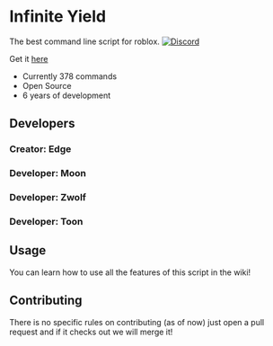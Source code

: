 # Infinite Yield 
The best command line script for roblox. [![Discord](https://github.com/user-attachments/assets/6c15aa50-506b-4641-a1c0-8cfa65f78e61)](https://discord.gg/78ZuWSq)

Get it [here](https://github.com/EdgeIY/infiniteyield/wiki)

 - Currently 378 commands
 - Open Source
 - 6 years of development

## Developers
### Creator: Edge

### Developer: Moon
### Developer: Zwolf
### Developer: Toon


## Usage
You can learn how to use all the features of this script in the wiki!

## Contributing
There is no specific rules on contributing (as of now) just open a pull request and if it checks out we will merge it!
